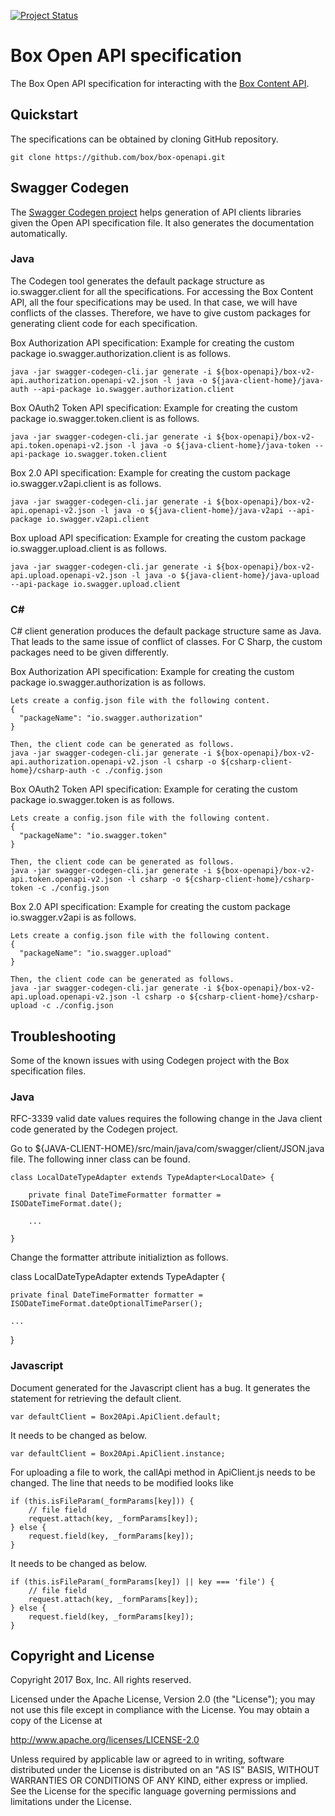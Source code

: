 [![Project Status](http://opensource.box.com/badges/active.svg)](http://opensource.box.com/badges)

Box Open API specification
==========================

The Box Open API specification for interacting with the
[Box Content API](https://developers.box.com/docs/).

Quickstart
----------

The specifications can be obtained by cloning GitHub repository.

```
git clone https://github.com/box/box-openapi.git
```

Swagger Codegen
---------------

The [Swagger Codegen project](https://github.com/swagger-api/swagger-codegen) helps generation of API clients libraries given the Open API specification file. It also generates the documentation automatically.

### Java

The Codegen tool generates the default package structure as io.swagger.client for all the specifications. For accessing the Box Content API, all the four specifications may be used. In that case, we will have conflicts of the classes. Therefore, we have to give custom packages for generating client code for each specification.

Box Authorization API specification: Example for creating the custom package io.swagger.authorization.client is as follows.

```
java -jar swagger-codegen-cli.jar generate -i ${box-openapi}/box-v2-api.authorization.openapi-v2.json -l java -o ${java-client-home}/java-auth --api-package io.swagger.authorization.client
``` 

Box OAuth2 Token API specification: Example for creating the custom package io.swagger.token.client is as follows.
```
java -jar swagger-codegen-cli.jar generate -i ${box-openapi}/box-v2-api.token.openapi-v2.json -l java -o ${java-client-home}/java-token --api-package io.swagger.token.client

```

Box 2.0 API specification: Example for creating the custom package io.swagger.v2api.client is as follows.

```
java -jar swagger-codegen-cli.jar generate -i ${box-openapi}/box-v2-api.openapi-v2.json -l java -o ${java-client-home}/java-v2api --api-package io.swagger.v2api.client
```

Box upload API specification: Example for creating the custom package io.swagger.upload.client is as follows.

```
java -jar swagger-codegen-cli.jar generate -i ${box-openapi}/box-v2-api.upload.openapi-v2.json -l java -o ${java-client-home}/java-upload --api-package io.swagger.upload.client

```

### C#

C# client generation produces the default package structure same as Java. That leads to the same issue of conflict of classes. For C Sharp, the custom packages need to be given differently.

Box Authorization API specification: Example for creating the custom package io.swagger.authorization is as follows.

```
Lets create a config.json file with the following content.
{
  "packageName": "io.swagger.authorization"
}

Then, the client code can be generated as follows.
java -jar swagger-codegen-cli.jar generate -i ${box-openapi}/box-v2-api.authorization.openapi-v2.json -l csharp -o ${csharp-client-home}/csharp-auth -c ./config.json
```

Box OAuth2 Token API specification: Example for cerating the custom package io.swagger.token is as follows.

```
Lets create a config.json file with the following content.
{
  "packageName": "io.swagger.token"
}

Then, the client code can be generated as follows.
java -jar swagger-codegen-cli.jar generate -i ${box-openapi}/box-v2-api.token.openapi-v2.json -l csharp -o ${csharp-client-home}/csharp-token -c ./config.json
```

Box 2.0 API specification: Example for creating the custom package io.swagger.v2api is as follows.

```
Lets create a config.json file with the following content.
{
  "packageName": "io.swagger.upload"
}

Then, the client code can be generated as follows.
java -jar swagger-codegen-cli.jar generate -i ${box-openapi}/box-v2-api.upload.openapi-v2.json -l csharp -o ${csharp-client-home}/csharp-upload -c ./config.json
```


Troubleshooting
---------------

Some of the known issues with using Codegen project with the Box specification files.

### Java

RFC-3339 valid date values requires the following change in the Java client code generated by the Codegen project.

Go to ${JAVA-CLIENT-HOME}/src/main/java/com/swagger/client/JSON.java file. The following inner class can be found.

```
class LocalDateTypeAdapter extends TypeAdapter<LocalDate> {

    private final DateTimeFormatter formatter = ISODateTimeFormat.date();
    
    ...

}
```
Change the formatter attribute initializtion as follows.

class LocalDateTypeAdapter extends TypeAdapter<LocalDate> {

    private final DateTimeFormatter formatter = ISODateTimeFormat.dateOptionalTimeParser();

    ...
}

### Javascript

Document generated for the Javascript client has a bug. It generates the statement for retrieving the default client.

```
var defaultClient = Box20Api.ApiClient.default;
```

It needs to be changed as below.

```
var defaultClient = Box20Api.ApiClient.instance;
```

For uploading a file to work, the callApi method in ApiClient.js needs to be changed. The line that needs to be modified looks like
```
if (this.isFileParam(_formParams[key])) {
    // file field
    request.attach(key, _formParams[key]);
} else {
    request.field(key, _formParams[key]);
}
```

It needs to be changed as below.

```
if (this.isFileParam(_formParams[key]) || key === 'file') {
    // file field
    request.attach(key, _formParams[key]);
} else {
    request.field(key, _formParams[key]);
}
```
Copyright and License
---------------------

Copyright 2017 Box, Inc. All rights reserved.

Licensed under the Apache License, Version 2.0 (the "License");
you may not use this file except in compliance with the License.
You may obtain a copy of the License at

   http://www.apache.org/licenses/LICENSE-2.0

Unless required by applicable law or agreed to in writing, software
distributed under the License is distributed on an "AS IS" BASIS,
WITHOUT WARRANTIES OR CONDITIONS OF ANY KIND, either express or implied.
See the License for the specific language governing permissions and
limitations under the License.
